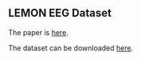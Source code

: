LEMON EEG Dataset
-----------------

The paper is [here](https://www.nature.com/articles/sdata2018308).

The dataset can be downloaded [here](https://fcon_1000.projects.nitrc.org/indi/retro/MPI_LEMON.html).
